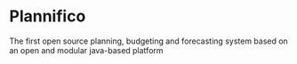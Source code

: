 Plannifico
==========

The first open source planning, budgeting and forecasting system based on an open and modular java-based platform
